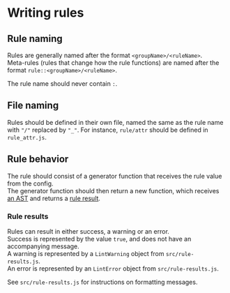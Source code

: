# Writing rules

## Rule naming

Rules are generally named after the format `<groupName>/<ruleName>`.  
Meta-rules (rules that change how the rule functions) are named after the format
`rule::<groupName>/<ruleName>`.

The rule name should never contain `:`.

## File naming

Rules should be defined in their own file, named the same as the rule name
with `"/"` replaced by `"_"`. For instance, `rule/attr` should be defined in
`rule_attr.js`.

## Rule behavior

The rule should consist of a generator function that receives the rule value from the config.  
The generator function should then return a new function, which receives [an AST](https://www.npmjs.com/package/xmldoc#members) and returns a [rule result](#rule-results).

### Rule results

Rules can result in either success, a warning or an error.  
Success is represented by the value `true`, and does not have an accompanying message.  
A warning is represented by a `LintWarning` object from `src/rule-results.js`.  
An error is represented by an `LintError` object from `src/rule-results.js`.  

See `src/rule-results.js` for instructions on formatting messages.
